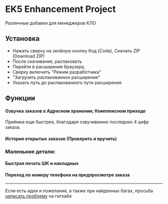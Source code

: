 # EK5 Enhancement Project
Различные добавки для менеджеров КЛО

## Установка

- Нажать сверху на зелёную кнопку Код (Code), Скачать ZIP (Download ZIP)
- После скачивания, распаковать
- Перейти в расширения браузера,
- Сверху включить "Режим разработчика" 
- "Загрузить распакованное расширение" 
- Указать путь до распакованного пути расширения

## Функции
#### Озвучка заказов в Адресном хранении; Комплексном приходе
Приёмка еще быстрее, благодаря озвучиванию последних 4 цифр заказа. 

#### История открытых заказов (Проверить и вручить) 

### Маленькие детали:

#### Быстрая печать ШК и накладных

#### Переход по номеру телефона на предпросмотре заказа

---

Если есть идеи и пожелания, а также при найденных багах, просьба [написать проблему](https://github.com/qlimq/ek5enchancement/issues/new) на гитхабе

